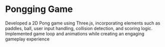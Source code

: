 # Pongging Game
Developed a 2D Pong game using Three.js, incorporating elements such as paddles, ball, user input handling, collision detection, and scoring logic. Implemented game loop and animations while creating an engaging gameplay experience
